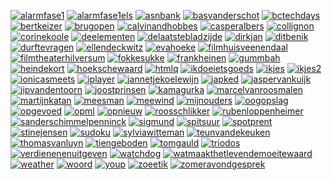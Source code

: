 [![alarmfase1](https://github.com/jhoek/kibitzr/actions/workflows/alarmfase1.yml/badge.svg)](https://github.com/jhoek/kibitzr/actions/workflows/alarmfase1.yml)
[![alarmfase1els](https://github.com/jhoek/kibitzr/actions/workflows/alarmfase1els.yml/badge.svg)](https://github.com/jhoek/kibitzr/actions/workflows/alarmfase1els.yml)
[![asnbank](https://github.com/jhoek/kibitzr/actions/workflows/asnbank.yml/badge.svg)](https://github.com/jhoek/kibitzr/actions/workflows/asnbank.yml)
[![basvanderschot](https://github.com/jhoek/kibitzr/actions/workflows/basvanderschot.yml/badge.svg)](https://github.com/jhoek/kibitzr/actions/workflows/basvanderschot.yml)
[![bctechdays](https://github.com/jhoek/kibitzr/actions/workflows/bctechdays.yml/badge.svg)](https://github.com/jhoek/kibitzr/actions/workflows/bctechdays.yml)
[![bertkeizer](https://github.com/jhoek/kibitzr/actions/workflows/bertkeizer.yml/badge.svg)](https://github.com/jhoek/kibitzr/actions/workflows/bertkeizer.yml)
[![brugopen](https://github.com/jhoek/kibitzr/actions/workflows/brugopen.yml/badge.svg)](https://github.com/jhoek/kibitzr/actions/workflows/brugopen.yml)
[![calvinandhobbes](https://github.com/jhoek/kibitzr/actions/workflows/calvinandhobbes.yml/badge.svg)](https://github.com/jhoek/kibitzr/actions/workflows/calvinandhobbes.yml)
[![casperalbers](https://github.com/jhoek/kibitzr/actions/workflows/casperalbers.yml/badge.svg)](https://github.com/jhoek/kibitzr/actions/workflows/casperalbers.yml)
[![collignon](https://github.com/jhoek/kibitzr/actions/workflows/collignon.yml/badge.svg)](https://github.com/jhoek/kibitzr/actions/workflows/collignon.yml)
[![corinekoole](https://github.com/jhoek/kibitzr/actions/workflows/corinekoole.yml/badge.svg)](https://github.com/jhoek/kibitzr/actions/workflows/corinekoole.yml)
[![deelementen](https://github.com/jhoek/kibitzr/actions/workflows/deelementen.yml/badge.svg)](https://github.com/jhoek/kibitzr/actions/workflows/deelementen.yml)
[![delaatstebladzijde](https://github.com/jhoek/kibitzr/actions/workflows/delaatstebladzijde.yml/badge.svg)](https://github.com/jhoek/kibitzr/actions/workflows/delaatstebladzijde.yml)
[![dirkjan](https://github.com/jhoek/kibitzr/actions/workflows/dirkjan.yml/badge.svg)](https://github.com/jhoek/kibitzr/actions/workflows/dirkjan.yml)
[![ditbenik](https://github.com/jhoek/kibitzr/actions/workflows/ditbenik.yml/badge.svg)](https://github.com/jhoek/kibitzr/actions/workflows/ditbenik.yml)
[![durftevragen](https://github.com/jhoek/kibitzr/actions/workflows/durftevragen.yml/badge.svg)](https://github.com/jhoek/kibitzr/actions/workflows/durftevragen.yml)
[![ellendeckwitz](https://github.com/jhoek/kibitzr/actions/workflows/ellendeckwitz.yml/badge.svg)](https://github.com/jhoek/kibitzr/actions/workflows/ellendeckwitz.yml)
[![evahoeke](https://github.com/jhoek/kibitzr/actions/workflows/evahoeke.yml/badge.svg)](https://github.com/jhoek/kibitzr/actions/workflows/evahoeke.yml)
[![filmhuisveenendaal](https://github.com/jhoek/kibitzr/actions/workflows/filmhuisveenendaal.yml/badge.svg)](https://github.com/jhoek/kibitzr/actions/workflows/filmhuisveenendaal.yml)
[![filmtheaterhilversum](https://github.com/jhoek/kibitzr/actions/workflows/filmtheaterhilversum.yml/badge.svg)](https://github.com/jhoek/kibitzr/actions/workflows/filmtheaterhilversum.yml)
[![fokkesukke](https://github.com/jhoek/kibitzr/actions/workflows/fokkesukke.yml/badge.svg)](https://github.com/jhoek/kibitzr/actions/workflows/fokkesukke.yml)
[![frankheinen](https://github.com/jhoek/kibitzr/actions/workflows/frankheinen.yml/badge.svg)](https://github.com/jhoek/kibitzr/actions/workflows/frankheinen.yml)
[![gummbah](https://github.com/jhoek/kibitzr/actions/workflows/gummbah.yml/badge.svg)](https://github.com/jhoek/kibitzr/actions/workflows/gummbah.yml)
[![heindekort](https://github.com/jhoek/kibitzr/actions/workflows/heindekort.yml/badge.svg)](https://github.com/jhoek/kibitzr/actions/workflows/heindekort.yml)
[![hoekschewaard](https://github.com/jhoek/kibitzr/actions/workflows/hoekschewaard.yml/badge.svg)](https://github.com/jhoek/kibitzr/actions/workflows/hoekschewaard.yml)
[![htmlq](https://github.com/jhoek/kibitzr/actions/workflows/htmlq.yml/badge.svg)](https://github.com/jhoek/kibitzr/actions/workflows/htmlq.yml)
[![ikdoeietsgoeds](https://github.com/jhoek/kibitzr/actions/workflows/ikdoeietsgoeds.yml/badge.svg)](https://github.com/jhoek/kibitzr/actions/workflows/ikdoeietsgoeds.yml)
[![ikjes](https://github.com/jhoek/kibitzr/actions/workflows/ikjes.yml/badge.svg)](https://github.com/jhoek/kibitzr/actions/workflows/ikjes.yml)
[![ikjes2](https://github.com/jhoek/kibitzr/actions/workflows/ikjes2.yml/badge.svg)](https://github.com/jhoek/kibitzr/actions/workflows/ikjes2.yml)
[![ionicasmeets](https://github.com/jhoek/kibitzr/actions/workflows/ionicasmeets.yml/badge.svg)](https://github.com/jhoek/kibitzr/actions/workflows/ionicasmeets.yml)
[![iplayer](https://github.com/jhoek/kibitzr/actions/workflows/iplayer.yml/badge.svg)](https://github.com/jhoek/kibitzr/actions/workflows/iplayer.yml)
[![jannetjekoelewijn](https://github.com/jhoek/kibitzr/actions/workflows/jannetjekoelewijn.yml/badge.svg)](https://github.com/jhoek/kibitzr/actions/workflows/jannetjekoelewijn.yml)
[![japked](https://github.com/jhoek/kibitzr/actions/workflows/japked.yml/badge.svg)](https://github.com/jhoek/kibitzr/actions/workflows/japked.yml)
[![jaspervankuijk](https://github.com/jhoek/kibitzr/actions/workflows/jaspervankuijk.yml/badge.svg)](https://github.com/jhoek/kibitzr/actions/workflows/jaspervankuijk.yml)
[![jipvandentoorn](https://github.com/jhoek/kibitzr/actions/workflows/jipvandentoorn.yml/badge.svg)](https://github.com/jhoek/kibitzr/actions/workflows/jipvandentoorn.yml)
[![joostprinsen](https://github.com/jhoek/kibitzr/actions/workflows/joostprinsen.yml/badge.svg)](https://github.com/jhoek/kibitzr/actions/workflows/joostprinsen.yml)
[![kamagurka](https://github.com/jhoek/kibitzr/actions/workflows/kamagurka.yml/badge.svg)](https://github.com/jhoek/kibitzr/actions/workflows/kamagurka.yml)
[![marcelvanroosmalen](https://github.com/jhoek/kibitzr/actions/workflows/marcelvanroosmalen.yml/badge.svg)](https://github.com/jhoek/kibitzr/actions/workflows/marcelvanroosmalen.yml)
[![martijnkatan](https://github.com/jhoek/kibitzr/actions/workflows/martijnkatan.yml/badge.svg)](https://github.com/jhoek/kibitzr/actions/workflows/martijnkatan.yml)
[![meesman](https://github.com/jhoek/kibitzr/actions/workflows/meesman.yml/badge.svg)](https://github.com/jhoek/kibitzr/actions/workflows/meesman.yml)
[![meewind](https://github.com/jhoek/kibitzr/actions/workflows/meewind.yml/badge.svg)](https://github.com/jhoek/kibitzr/actions/workflows/meewind.yml)
[![mijnouders](https://github.com/jhoek/kibitzr/actions/workflows/mijnouders.yml/badge.svg)](https://github.com/jhoek/kibitzr/actions/workflows/mijnouders.yml)
[![oogopslag](https://github.com/jhoek/kibitzr/actions/workflows/oogopslag.yml/badge.svg)](https://github.com/jhoek/kibitzr/actions/workflows/oogopslag.yml)
[![opgevoed](https://github.com/jhoek/kibitzr/actions/workflows/opgevoed.yml/badge.svg)](https://github.com/jhoek/kibitzr/actions/workflows/opgevoed.yml)
[![opml](https://github.com/jhoek/kibitzr/actions/workflows/opml.yml/badge.svg)](https://github.com/jhoek/kibitzr/actions/workflows/opml.yml)
[![opnieuw](https://github.com/jhoek/kibitzr/actions/workflows/opnieuw.yml/badge.svg)](https://github.com/jhoek/kibitzr/actions/workflows/opnieuw.yml)
[![roosschlikker](https://github.com/jhoek/kibitzr/actions/workflows/roosschlikker.yml/badge.svg)](https://github.com/jhoek/kibitzr/actions/workflows/roosschlikker.yml)
[![rubenloppenheimer](https://github.com/jhoek/kibitzr/actions/workflows/rubenloppenheimer.yml/badge.svg)](https://github.com/jhoek/kibitzr/actions/workflows/rubenloppenheimer.yml)
[![sanderschimmelpenninck](https://github.com/jhoek/kibitzr/actions/workflows/sanderschimmelpenninck.yml/badge.svg)](https://github.com/jhoek/kibitzr/actions/workflows/sanderschimmelpenninck.yml)
[![sigmund](https://github.com/jhoek/kibitzr/actions/workflows/sigmund.yml/badge.svg)](https://github.com/jhoek/kibitzr/actions/workflows/sigmund.yml)
[![spitsuur](https://github.com/jhoek/kibitzr/actions/workflows/spitsuur.yml/badge.svg)](https://github.com/jhoek/kibitzr/actions/workflows/spitsuur.yml)
[![spotprent](https://github.com/jhoek/kibitzr/actions/workflows/spotprent.yml/badge.svg)](https://github.com/jhoek/kibitzr/actions/workflows/spotprent.yml)
[![stinejensen](https://github.com/jhoek/kibitzr/actions/workflows/stinejensen.yml/badge.svg)](https://github.com/jhoek/kibitzr/actions/workflows/stinejensen.yml)
[![sudoku](https://github.com/jhoek/kibitzr/actions/workflows/sudoku.yml/badge.svg)](https://github.com/jhoek/kibitzr/actions/workflows/sudoku.yml)
[![sylviawitteman](https://github.com/jhoek/kibitzr/actions/workflows/sylviawitteman.yml/badge.svg)](https://github.com/jhoek/kibitzr/actions/workflows/sylviawitteman.yml)
[![teunvandekeuken](https://github.com/jhoek/kibitzr/actions/workflows/teunvandekeuken.yml/badge.svg)](https://github.com/jhoek/kibitzr/actions/workflows/teunvandekeuken.yml)
[![thomasvanluyn](https://github.com/jhoek/kibitzr/actions/workflows/thomasvanluyn.yml/badge.svg)](https://github.com/jhoek/kibitzr/actions/workflows/thomasvanluyn.yml)
[![tiengeboden](https://github.com/jhoek/kibitzr/actions/workflows/tiengeboden.yml/badge.svg)](https://github.com/jhoek/kibitzr/actions/workflows/tiengeboden.yml)
[![tomgauld](https://github.com/jhoek/kibitzr/actions/workflows/tomgauld.yml/badge.svg)](https://github.com/jhoek/kibitzr/actions/workflows/tomgauld.yml)
[![triodos](https://github.com/jhoek/kibitzr/actions/workflows/triodos.yml/badge.svg)](https://github.com/jhoek/kibitzr/actions/workflows/triodos.yml)
[![verdienenenuitgeven](https://github.com/jhoek/kibitzr/actions/workflows/verdienenenuitgeven.yml/badge.svg)](https://github.com/jhoek/kibitzr/actions/workflows/verdienenenuitgeven.yml)
[![watchdog](https://github.com/jhoek/kibitzr/actions/workflows/watchdog.yml/badge.svg)](https://github.com/jhoek/kibitzr/actions/workflows/watchdog.yml)
[![watmaakthetlevendemoeitewaard](https://github.com/jhoek/kibitzr/actions/workflows/watmaakthetlevendemoeitewaard.yml/badge.svg)](https://github.com/jhoek/kibitzr/actions/workflows/watmaakthetlevendemoeitewaard.yml)
[![weather](https://github.com/jhoek/kibitzr/actions/workflows/weather.yml/badge.svg)](https://github.com/jhoek/kibitzr/actions/workflows/weather.yml)
[![woord](https://github.com/jhoek/kibitzr/actions/workflows/woord.yml/badge.svg)](https://github.com/jhoek/kibitzr/actions/workflows/woord.yml)
[![youp](https://github.com/jhoek/kibitzr/actions/workflows/youp.yml/badge.svg)](https://github.com/jhoek/kibitzr/actions/workflows/youp.yml)
[![zoeetik](https://github.com/jhoek/kibitzr/actions/workflows/zoeetik.yml/badge.svg)](https://github.com/jhoek/kibitzr/actions/workflows/zoeetik.yml)
[![zomeravondgesprek](https://github.com/jhoek/kibitzr/actions/workflows/zomeravondgesprek.yml/badge.svg)](https://github.com/jhoek/kibitzr/actions/workflows/zomeravondgesprek.yml)
